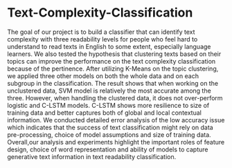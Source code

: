# Text-Complexity-Classification
The goal of our project is to build a classifier that can identify text complexity with three readability levels for people who feel hard to understand to read texts in English to some extent, especially language learners. We also tested the hypothesis that clustering texts based on their topics can improve the performance on the text complexity classification because of the pertinence. After utilizing K-Means on the topic clustering, we applied three other models on both the whole data and on each subgroup in the classification. The result shows that when working on the unclustered data, SVM model is relatively the most accurate among the three. However, when handling the clustered data, it does not over-perform logistic and C-LSTM models. C-LSTM shows more resilience to size of training data and better captures both of global and local contextual information. We conducted detailed error analysis of the low accuracy issue which indicates that the success of text classification might rely on data pre-processing, choice of model assumptions and size of training data. Overall,our analysis and experiments highlight the important roles of feature design, choice of word representation and ability of models to capture generative text information in text readability classification.

